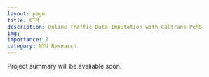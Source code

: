 ```yaml
---
layout: page
title: CTM
description: Online Traffic Data Imputation with Caltrans PeMS
img:
importance: 2
category: NYU Research
---
```


Project summary will be avaliable soon.
